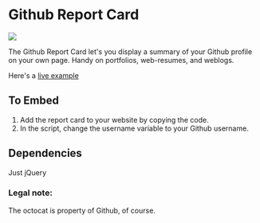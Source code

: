 # Github Report Card

![](https://dl.dropboxusercontent.com/u/366007/Cargo/gh-report-card.png)

The Github Report Card let's you display a summary of your Github profile on your own page. Handy on portfolios, web-resumes, and weblogs. 

Here's a [live example](http://pketh.org/About-me)
 
## To Embed
1. Add the report card to your website by copying the code.
2. In the script, change the username variable to your Github username.

## Dependencies
Just jQuery

### Legal note:
The octocat is property of Github, of course.

